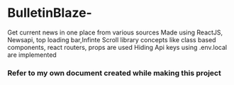# BulletinBlaze-
Get current news in one place from various sources
Made using ReactJS, Newsapi, top loading bar,Infinte Scroll library
concepts like class based components, react routers, props are used
Hiding Api keys using .env.local are implemented

### Refer to my own document created while making this project
